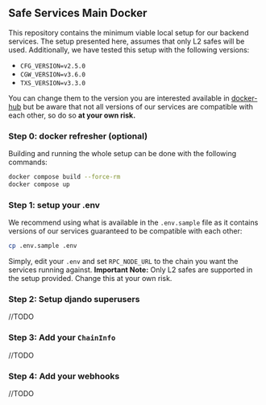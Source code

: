 ## Safe Services Main Docker

This repository contains the minimum viable local setup for our backend services.
The setup presented here, assumes that only L2 safes will be used. Additionally, we have tested this setup with the following versions: 

- `CFG_VERSION=v2.5.0`
- `CGW_VERSION=v3.6.0`
- `TXS_VERSION=v3.3.0`

You can change them to the version you are interested available in [docker-hub](https://hub.docker.com/u/gnosispm) but be aware that not all versions of our services are compatible with each other, so do so **at your own risk.** 

### Step 0: docker refresher (optional)

Building and running the whole setup can be done with the following commands: 

```bash
docker compose build --force-rm
docker compose up
```

### Step 1: setup your .env

We recommend using what is available in the `.env.sample` file as it contains versions of our services guaranteed to be compatible with each other: 

```bash
cp .env.sample .env
```

Simply, edit your `.env` and set `RPC_NODE_URL` to the chain you want the services running against. 
**Important Note:** Only L2 safes are supported in the setup provided. Change this at your own risk. 


### Step 2: Setup djando superusers

//TODO 

### Step 3: Add your `ChainInfo`

//TODO 

### Step 4: Add your webhooks

//TODO 

